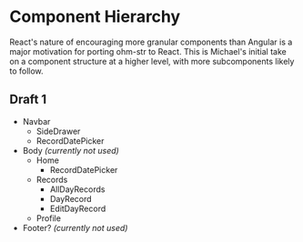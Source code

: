 # Component Hierarchy

React's nature of encouraging more granular components than Angular is a major motivation for porting ohm-str to React. This is Michael's initial take on a component structure at a higher level, with more 
subcomponents likely to follow.

## Draft 1

* Navbar
    * SideDrawer 
    * RecordDatePicker 
* Body *(currently not used)*
    * Home
        * RecordDatePicker
    * Records
        *  AllDayRecords
        *  DayRecord
        *  EditDayRecord
    * Profile
* Footer? *(currently not used)*
